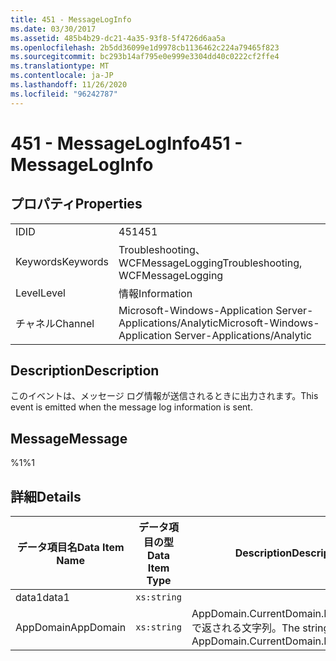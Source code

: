 ```yaml
---
title: 451 - MessageLogInfo
ms.date: 03/30/2017
ms.assetid: 485b4b29-dc21-4a35-93f8-5f4726d6aa5a
ms.openlocfilehash: 2b5dd36099e1d9978cb1136462c224a79465f823
ms.sourcegitcommit: bc293b14af795e0e999e3304dd40c0222cf2ffe4
ms.translationtype: MT
ms.contentlocale: ja-JP
ms.lasthandoff: 11/26/2020
ms.locfileid: "96242787"
---
```

# <a name="451---messageloginfo"></a><span data-ttu-id="cbe93-102">451 - MessageLogInfo</span><span class="sxs-lookup"><span data-stu-id="cbe93-102">451 - MessageLogInfo</span></span>

## <a name="properties"></a><span data-ttu-id="cbe93-103">プロパティ</span><span class="sxs-lookup"><span data-stu-id="cbe93-103">Properties</span></span>  
  
|||  
|-|-|  
|<span data-ttu-id="cbe93-104">ID</span><span class="sxs-lookup"><span data-stu-id="cbe93-104">ID</span></span>|<span data-ttu-id="cbe93-105">451</span><span class="sxs-lookup"><span data-stu-id="cbe93-105">451</span></span>|  
|<span data-ttu-id="cbe93-106">Keywords</span><span class="sxs-lookup"><span data-stu-id="cbe93-106">Keywords</span></span>|<span data-ttu-id="cbe93-107">Troubleshooting、WCFMessageLogging</span><span class="sxs-lookup"><span data-stu-id="cbe93-107">Troubleshooting, WCFMessageLogging</span></span>|  
|<span data-ttu-id="cbe93-108">Level</span><span class="sxs-lookup"><span data-stu-id="cbe93-108">Level</span></span>|<span data-ttu-id="cbe93-109">情報</span><span class="sxs-lookup"><span data-stu-id="cbe93-109">Information</span></span>|  
|<span data-ttu-id="cbe93-110">チャネル</span><span class="sxs-lookup"><span data-stu-id="cbe93-110">Channel</span></span>|<span data-ttu-id="cbe93-111">Microsoft-Windows-Application Server-Applications/Analytic</span><span class="sxs-lookup"><span data-stu-id="cbe93-111">Microsoft-Windows-Application Server-Applications/Analytic</span></span>|  
  
## <a name="description"></a><span data-ttu-id="cbe93-112">Description</span><span class="sxs-lookup"><span data-stu-id="cbe93-112">Description</span></span>  

 <span data-ttu-id="cbe93-113">このイベントは、メッセージ ログ情報が送信されるときに出力されます。</span><span class="sxs-lookup"><span data-stu-id="cbe93-113">This event is emitted when the message log information is sent.</span></span>  
  
## <a name="message"></a><span data-ttu-id="cbe93-114">Message</span><span class="sxs-lookup"><span data-stu-id="cbe93-114">Message</span></span>  

 <span data-ttu-id="cbe93-115">%1</span><span class="sxs-lookup"><span data-stu-id="cbe93-115">%1</span></span>  
  
## <a name="details"></a><span data-ttu-id="cbe93-116">詳細</span><span class="sxs-lookup"><span data-stu-id="cbe93-116">Details</span></span>  
  
|<span data-ttu-id="cbe93-117">データ項目名</span><span class="sxs-lookup"><span data-stu-id="cbe93-117">Data Item Name</span></span>|<span data-ttu-id="cbe93-118">データ項目の型</span><span class="sxs-lookup"><span data-stu-id="cbe93-118">Data Item Type</span></span>|<span data-ttu-id="cbe93-119">Description</span><span class="sxs-lookup"><span data-stu-id="cbe93-119">Description</span></span>|  
|--------------------|--------------------|-----------------|  
|<span data-ttu-id="cbe93-120">data1</span><span class="sxs-lookup"><span data-stu-id="cbe93-120">data1</span></span>|`xs:string`||  
|<span data-ttu-id="cbe93-121">AppDomain</span><span class="sxs-lookup"><span data-stu-id="cbe93-121">AppDomain</span></span>|`xs:string`|<span data-ttu-id="cbe93-122">AppDomain.CurrentDomain.FriendlyName で返される文字列。</span><span class="sxs-lookup"><span data-stu-id="cbe93-122">The string returned by AppDomain.CurrentDomain.FriendlyName.</span></span>|
